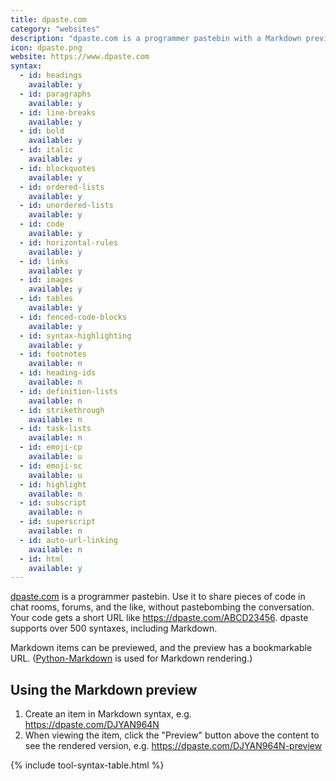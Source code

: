 ```yaml
---
title: dpaste.com
category: "websites"
description: "dpaste.com is a programmer pastebin with a Markdown previewing feature."
icon: dpaste.png
website: https://www.dpaste.com
syntax:
  - id: headings
    available: y
  - id: paragraphs
    available: y
  - id: line-breaks
    available: y
  - id: bold
    available: y
  - id: italic
    available: y
  - id: blockquotes
    available: y
  - id: ordered-lists
    available: y
  - id: unordered-lists
    available: y
  - id: code
    available: y
  - id: horizontal-rules
    available: y
  - id: links
    available: y
  - id: images
    available: y
  - id: tables
    available: y
  - id: fenced-code-blocks
    available: y
  - id: syntax-highlighting
    available: y
  - id: footnotes
    available: n
  - id: heading-ids
    available: n
  - id: definition-lists
    available: n
  - id: strikethrough
    available: n
  - id: task-lists
    available: n
  - id: emoji-cp
    available: u
  - id: emoji-sc
    available: u
  - id: highlight
    available: n
  - id: subscript
    available: n
  - id: superscript
    available: n
  - id: auto-url-linking
    available: n
  - id: html
    available: y
---
```


[dpaste.com](https://www.dpaste.com.org) is a programmer pastebin. Use it to share pieces of code in chat rooms, forums, and the like, without pastebombing the conversation. Your code gets a short URL like <https://dpaste.com/ABCD23456>. dpaste supports over 500 syntaxes, including Markdown.

Markdown items can be previewed, and the preview has a bookmarkable URL. ([Python-Markdown](https://python-markdown.github.io/) is used for Markdown rendering.)

## Using the Markdown preview

1. Create an item in Markdown syntax, e.g. <https://dpaste.com/DJYAN964N>
2. When viewing the item, click the "Preview" button above the content to see the rendered version, e.g. <https://dpaste.com/DJYAN964N-preview>

{% include tool-syntax-table.html %}
